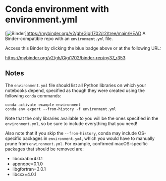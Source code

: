 # Conda environment with environment.yml

[![Binder](http://mybinder.org/badge_logo.svg)]https://mybinder.org/v2/gh/Gigi1702/r2/tree/main/HEAD
A Binder-compatible repo with an `environment.yml` file.

Access this Binder by clicking the blue badge above or at the following URL:

https://mybinder.org/v2/gh/Gigi1702/binder-rep/py37_r353

## Notes
The `environment.yml` file should list all Python libraries on which your notebooks
depend, specified as though they were created using the following `conda` commands:

```
conda activate example-environment
conda env export --from-history -f environment.yml
```

Note that the only libraries available to you will be the ones specified in
the `environment.yml`, so be sure to include everything that you need! 

Also note that if you skip the `--from-history`, conda may include OS-specific
packages in `environment.yml`, which you would have to manually prune from
`environment.yml`.  For example, confirmed macOS-specific packages that should
be removed are:

* libcxxabi=4.0.1
* appnope=0.1.0
* libgfortran=3.0.1
* libcxx=4.0.1
